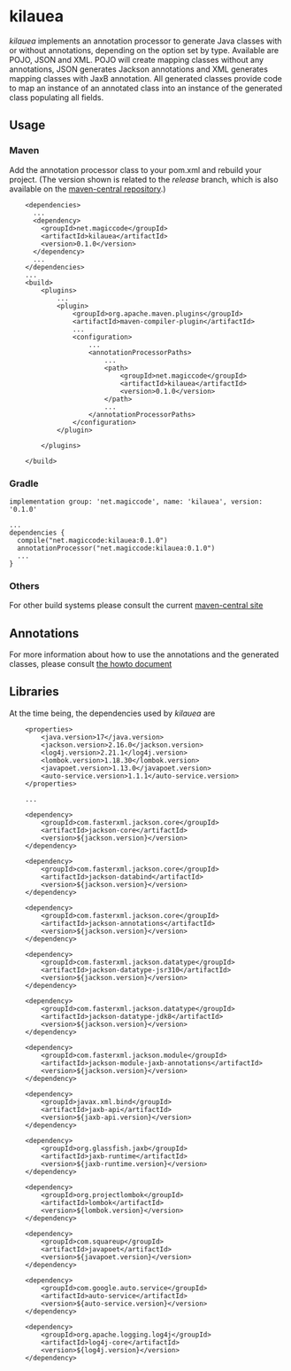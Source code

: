 # kilauea

*kilauea* implements an annotation processor to generate Java classes with or without annotations, depending 
on the option set by type. Available are POJO, JSON and XML. 
POJO will create mapping classes without any annotations, JSON generates Jackson annotations and XML generates mapping classes with JaxB annotation.
All generated classes provide code to map an instance of an annotated class into an instance of the generated class populating all fields.

## Usage

### Maven

Add the annotation processor class to your pom.xml and rebuild your project. (The version shown is related to the *release* branch, which is also available on the [maven-central repository](https://central.sonatype.com/).)

```
    <dependencies>
	  ...
      <dependency>
	 	<groupId>net.magiccode</groupId>
		<artifactId>kilauea</artifactId>
		<version>0.1.0</version>
      </dependency>
      ...
    </dependencies>
    ...
	<build>
		<plugins>
			...
			<plugin>
				<groupId>org.apache.maven.plugins</groupId>
				<artifactId>maven-compiler-plugin</artifactId>
				...
				<configuration>
					...
					<annotationProcessorPaths>
						...
						<path>
							<groupId>net.magiccode</groupId>
							<artifactId>kilauea</artifactId>
							<version>0.1.0</version>
						</path>
						...
					</annotationProcessorPaths>
				</configuration>
			</plugin>

		</plugins>

	</build>
```

### Gradle
```
implementation group: 'net.magiccode', name: 'kilauea', version: '0.1.0'

...
dependencies {
  compile("net.magiccode:kilauea:0.1.0")
  annotationProcessor("net.magiccode:kilauea:0.1.0")
  ...
}
```

### Others

For other build systems please consult the current [maven-central site](https://central.sonatype.com/artifact/net.magiccode/kilauea)


## Annotations

For more information about how to use the annotations and the generated classes, please consult [the howto document](./HowTo.md)


## Libraries

At the time being, the dependencies used by *kilauea* are

```
	<properties>
		<java.version>17</java.version>
		<jackson.version>2.16.0</jackson.version>
		<log4j.version>2.21.1</log4j.version>
		<lombok.version>1.18.30</lombok.version>
		<javapoet.version>1.13.0</javapoet.version>
		<auto-service.version>1.1.1</auto-service.version>
	</properties>

	...

	<dependency>
		<groupId>com.fasterxml.jackson.core</groupId>
		<artifactId>jackson-core</artifactId>
		<version>${jackson.version}</version>
	</dependency>

	<dependency>
		<groupId>com.fasterxml.jackson.core</groupId>
		<artifactId>jackson-databind</artifactId>
		<version>${jackson.version}</version>
	</dependency>

	<dependency>
		<groupId>com.fasterxml.jackson.core</groupId>
		<artifactId>jackson-annotations</artifactId>
		<version>${jackson.version}</version>
	</dependency>

	<dependency>
		<groupId>com.fasterxml.jackson.datatype</groupId>
		<artifactId>jackson-datatype-jsr310</artifactId>
		<version>${jackson.version}</version>
	</dependency>
		
	<dependency>
	    <groupId>com.fasterxml.jackson.datatype</groupId>
	    <artifactId>jackson-datatype-jdk8</artifactId>
	    <version>${jackson.version}</version>
	</dependency>

	<dependency>
		<groupId>com.fasterxml.jackson.module</groupId>
		<artifactId>jackson-module-jaxb-annotations</artifactId>
		<version>${jackson.version}</version>
	</dependency>

	<dependency>
		<groupId>javax.xml.bind</groupId>
		<artifactId>jaxb-api</artifactId>
		<version>${jaxb-api.version}</version>
	</dependency>

	<dependency>
		<groupId>org.glassfish.jaxb</groupId>
		<artifactId>jaxb-runtime</artifactId>
		<version>${jaxb-runtime.version}</version>
	</dependency>

	<dependency>
		<groupId>org.projectlombok</groupId>
		<artifactId>lombok</artifactId>
		<version>${lombok.version}</version>
	</dependency>

	<dependency>
		<groupId>com.squareup</groupId>
		<artifactId>javapoet</artifactId>
		<version>${javapoet.version}</version>
	</dependency>

	<dependency>
		<groupId>com.google.auto.service</groupId>
		<artifactId>auto-service</artifactId>
		<version>${auto-service.version}</version>
	</dependency>

	<dependency>
		<groupId>org.apache.logging.log4j</groupId>
		<artifactId>log4j-core</artifactId>
		<version>${log4j.version}</version>
	</dependency>
```

